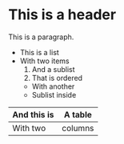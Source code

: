 # This is a header

This is a paragraph.

- This is a list
- With two items
  1. And a sublist
  2. That is ordered
  - With another
  - Sublist inside

| And this is | A table |
| ----------- | ------- |
| With two    | columns |
